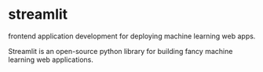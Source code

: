 # streamlit
frontend application development for deploying machine learning web apps.

Streamlit is an open-source python library for building fancy machine learning web applications.
